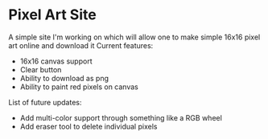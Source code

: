 # Pixel Art Site
A simple site I'm working on which will allow one to make simple 16x16 pixel art online and download it
Current features:
* 16x16 canvas support
* Clear button
* Ability to download as png
* Ability to paint red pixels on canvas

List of future updates:
* Add multi-color support through something like a RGB wheel
* Add eraser tool to delete individual pixels
